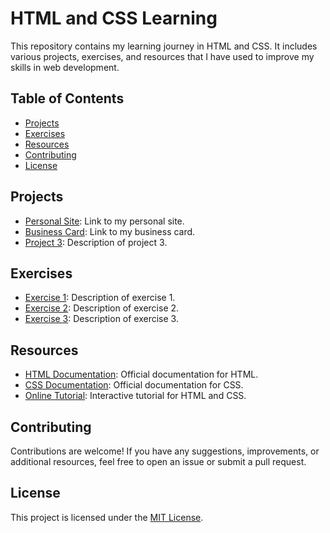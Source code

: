 # HTML and CSS Learning

This repository contains my learning journey in HTML and CSS. It includes various projects, exercises, and resources that I have used to improve my skills in web development.

## Table of Contents

- [Projects](#projects)
- [Exercises](#exercises)
- [Resources](#resources)
- [Contributing](#contributing)
- [License](#license)

## Projects

- [Personal Site](https://dulcet-mousse-84a6f6.netlify.app/): Link to my personal site.
- [Business Card](https://business-card-evanl.netlify.app/): Link to my business card.
- [Project 3](link-to-project-3): Description of project 3.

## Exercises

- [Exercise 1](link-to-exercise-1): Description of exercise 1.
- [Exercise 2](link-to-exercise-2): Description of exercise 2.
- [Exercise 3](link-to-exercise-3): Description of exercise 3.

## Resources

- [HTML Documentation](link-to-html-docs): Official documentation for HTML.
- [CSS Documentation](link-to-css-docs): Official documentation for CSS.
- [Online Tutorial](link-to-tutorial): Interactive tutorial for HTML and CSS.

## Contributing

Contributions are welcome! If you have any suggestions, improvements, or additional resources, feel free to open an issue or submit a pull request.

## License

This project is licensed under the [MIT License](link-to-license).